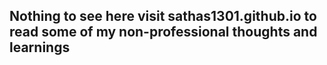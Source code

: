 ## Nothing to see here visit sathas1301.github.io to read some of my non-professional thoughts and learnings

